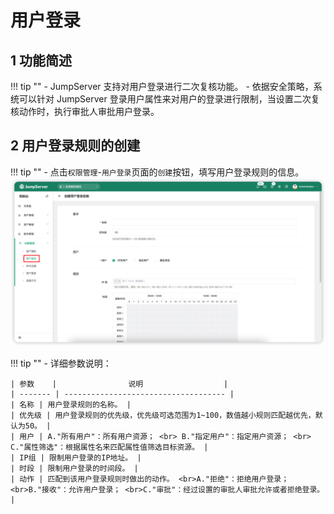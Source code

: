 # 用户登录

## 1 功能简述
!!! tip ""
    - JumpServer 支持对用户登录进行二次复核功能。
    - 依据安全策略，系统可以针对 JumpServer 登录用户属性来对用户的登录进行限制，当设置二次复核动作时，执行审批人审批用户登录。

## 2 用户登录规则的创建
!!! tip ""
    - 点击`权限管理`-`用户登录`页面的`创建`按钮，填写用户登录规则的信息。
![user_acls01](../../../img/user_acls01.png)

!!! tip ""
    - 详细参数说明：

    | 参数    |                说明                  |
    | ------- | ------------------------------------ |
    | 名称 | 用户登录规则的名称。 |
    | 优先级 | 用户登录规则的优先级，优先级可选范围为1~100，数值越小规则匹配越优先，默认为50。 |
    | 用户 | A."所有用户"：所有用户资源； <br> B."指定用户"：指定用户资源； <br> C."属性筛选"：根据属性名来匹配属性值筛选目标资源。 |
    | IP组 | 限制用户登录的IP地址。 |
    | 时段 | 限制用户登录的时间段。 |
    | 动作 | 匹配到该用户登录规则时做出的动作。 <br>A."拒绝"：拒绝用户登录； <br>B."接收"：允许用户登录； <br>C."审批"：经过设置的审批人审批允许或者拒绝登录。 |